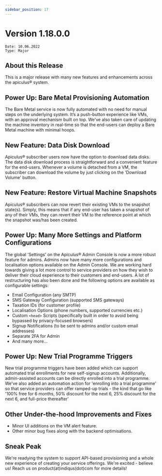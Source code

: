```yaml
---
sidebar_position: 17
---
```

# Version 1.18.0.0
```
Date: 10.06.2022
Type: Major
```

## About this Release

This is a major release with many new features and enhancements across the apiculus® system.

## Power Up: Bare Metal Provisioning Automation

The Bare Metal service is now fully automated with no need for manual steps on the underlying system. It’s a push-button experience like VMs, with an approval mechanism built on top. We've also taken care of updating the machine inventory in real-time so that the end-users can deploy a Bare Metal machine with minimal hoops.

## New Feature: Data Disk Download

Apiculus® subscriber users now have the option to download data disks. The data disk download process is straightforward and a convenient feature for the end-users. Whenever a volume is detached from a VM, the subscriber can download the volume by just clicking on the 'Download Volume' button.

## New Feature: Restore Virtual Machine Snapshots

Apiculus® subscribers can now revert their existing VMs to the snapshot state(s). Simply, this means that if any end-user has taken a snapshot of any of their VMs, they can revert their VM to the reference point at which the snapshot was/has been created.

## Power Up: Many More Settings and Platform Configurations

The global 'Settings' on the Apiculus® Admin Console is now a more robust feature for admins. Admins now have many more configurations and localisation options available on the Admin Console. We are working hard towards giving a lot more control to service providers on how they wish to deliver their cloud experience to their customers and end-users. A lot of restructuring has also been done and the following options are available as configurable settings:

- Email Configuration (any SMTP)    
- SMS Gateway Configuration (supported SMS gateways)    
- Taxation IDs (for customer profile)    
- Localisation Options (phone numbers, supported currencies etc.)    
- Custom `<head>` Scripts (specifically built in order to avoid being bypassed by privacy-focused browsers)    
- Signup Notifications (to be sent to admins and/or custom email addresses)    
- Separate 2FA for Admin
- And many more...

## Power Up: New Trial Programme Triggers

New trial programme triggers have been added which can support automated trial enrollments for new self-signup accounts. Additionally, admin-assisted accounts can be directly enrolled into a trial programme. We've also added an automation action for 'enrolling into a trial programme' so that service providers can offer ramped-up trials - the kind that go like '100% free for 6 months, 50% discount for the next 6, 25% discount for the next 6, and full-price thereafter' 

## Other Under-the-hood Improvements and Fixes

- Minor UI additions on the VM alert feature.
- Other minor bug fixes along with the backend optimisations.

## Sneak Peak

We're readying the system to support API-based provisioning and a whole new experience of creating your service offerings. We're excited - believe us! Reach us on product(at)indiqus(dot)com for more details!




